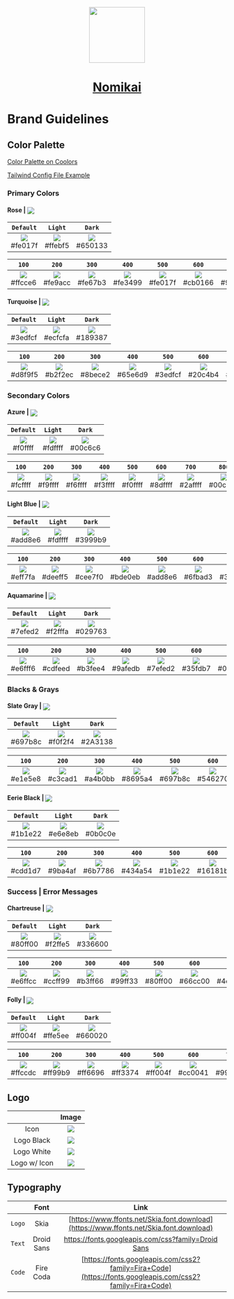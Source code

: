 <p align="center">
  <a href="https://nomikai.com">
    <picture>
      <source media="(prefers-color-scheme: dark)" srcset="https://imagedelivery.net/dFIo1wWuUZtJiq57QrgKWw/71401a2b-9d70-476e-3aad-e12d3a049d00/public">
      <img src="https://imagedelivery.net/dFIo1wWuUZtJiq57QrgKWw/71401a2b-9d70-476e-3aad-e12d3a049d00/public" height="128">
    </picture>
    <h1 align="center">Nomikai</h1>
  </a>
</p>

# Brand Guidelines

## Color Palette

[Color Palette on Coolors](https://coolors.co/fe017f-3edfcf-f0ffff-add8e6-7efed2-697b8c-1b1e22-80ff00-ff004f)

[Tailwind Config File Example](/tailwind-config.example.js)

### Primary Colors

#### Rose | <a href='#'><img valign='middle' src='https://readme-swatches.vercel.app/fe017f?style=round&size=16'/></a>
| `Default` | `Light` |  `Dark` | 
|:--:|:--:|:--:|
|<a href='#'><img valign='middle' src='https://readme-swatches.vercel.app/fe017f?style=round&size=70'/></a> <br/> #fe017f|<a href='#'><img valign='middle' src='https://readme-swatches.vercel.app/ffebf5?style=round&size=70'/></a> <br/> #ffebf5|<a href='#'><img valign='middle' src='https://readme-swatches.vercel.app/650133?style=round&size=70'/></a> <br/> #650133|

| `100` | `200` | `300` | `400` | `500` | `600` | `700` | `800` | `900` | 
|:--:|:--:|:--:|:--:|:--:|:--:|:--:|:--:|:--:|
| <a href='#'><img valign='middle' src='https://readme-swatches.vercel.app/ffcce6?style=round&size=70'/></a> <br/> #ffcce6 | <a href='#'><img valign='middle' src='https://readme-swatches.vercel.app/fe9acc?style=round&size=70'/></a> <br/> #fe9acc | <a href='#'><img valign='middle' src='https://readme-swatches.vercel.app/fe67b3?style=round&size=70'/></a> <br/> #fe67b3 | <a href='#'><img valign='middle' src='https://readme-swatches.vercel.app/fe3499?style=round&size=70'/></a> <br/> #fe3499 | <a href='#'><img valign='middle' src='https://readme-swatches.vercel.app/fe017f?style=round&size=70'/></a> <br/> #fe017f | <a href='#'><img valign='middle' src='https://readme-swatches.vercel.app/cb0166?style=round&size=70'/></a> <br/> #cb0166 | <a href='#'><img valign='middle' src='https://readme-swatches.vercel.app/98014d?style=round&size=70'/></a> <br/> #98014d | <a href='#'><img valign='middle' src='https://readme-swatches.vercel.app/650133?style=round&size=70'/></a> <br/> #650133 | <a href='#'><img valign='middle' src='https://readme-swatches.vercel.app/33001a?style=round&size=70'/></a> <br/> #33001a |

#### Turquoise | <a href='#'><img valign='middle' src='https://readme-swatches.vercel.app/3edfcf?style=round&size=16'/></a>
| `Default` | `Light` |  `Dark` | 
|:--:|:--:|:--:|
|<a href='#'><img valign='middle' src='https://readme-swatches.vercel.app/3edfcf?style=round&size=70'/></a> <br/> #3edfcf|<a href='#'><img valign='middle' src='https://readme-swatches.vercel.app/ecfcfa?style=round&size=70'/></a> <br/> #ecfcfa|<a href='#'><img valign='middle' src='https://readme-swatches.vercel.app/189387?style=round&size=70'/></a> <br/> #189387|

| `100` | `200` | `300` | `400` | `500` | `600` | `700` | `800` | `900` | 
|:--:|:--:|:--:|:--:|:--:|:--:|:--:|:--:|:--:|
| <a href='#'><img valign='middle' src='https://readme-swatches.vercel.app/d8f9f5?style=round&size=70'/></a> <br/> #d8f9f5 | <a href='#'><img valign='middle' src='https://readme-swatches.vercel.app/b2f2ec?style=round&size=70'/></a> <br/> #b2f2ec | <a href='#'><img valign='middle' src='https://readme-swatches.vercel.app/8bece2?style=round&size=70'/></a> <br/> #8bece2 | <a href='#'><img valign='middle' src='https://readme-swatches.vercel.app/65e6d9?style=round&size=70'/></a> <br/> #65e6d9 | <a href='#'><img valign='middle' src='https://readme-swatches.vercel.app/3edfcf?style=round&size=70'/></a> <br/> #3edfcf | <a href='#'><img valign='middle' src='https://readme-swatches.vercel.app/20c4b4?style=round&size=70'/></a> <br/> #20c4b4 | <a href='#'><img valign='middle' src='https://readme-swatches.vercel.app/189387?style=round&size=70'/></a> <br/> #189387 | <a href='#'><img valign='middle' src='https://readme-swatches.vercel.app/10625a?style=round&size=70'/></a> <br/> #10625a | <a href='#'><img valign='middle' src='https://readme-swatches.vercel.app/08312d?style=round&size=70'/></a> <br/> #08312d |


### Secondary Colors

#### Azure | <a href='#'><img valign='middle' src='https://readme-swatches.vercel.app/f0ffff?style=round&size=16'/></a>
| `Default` | `Light` |  `Dark` | 
|:--:|:--:|:--:|
|<a href='#'><img valign='middle' src='https://readme-swatches.vercel.app/f0ffff?style=round&size=70'/></a> <br/> #f0ffff|<a href='#'><img valign='middle' src='https://readme-swatches.vercel.app/fdffff?style=round&size=70'/></a> <br/> #fdffff|<a href='#'><img valign='middle' src='https://readme-swatches.vercel.app/00c6c6?style=round&size=70'/></a> <br/> #00c6c6|

| `100` | `200` | `300` | `400` | `500` | `600` | `700` | `800` | `900` | 
|:--:|:--:|:--:|:--:|:--:|:--:|:--:|:--:|:--:|
| <a href='#'><img valign='middle' src='https://readme-swatches.vercel.app/fcffff?style=round&size=70'/></a> <br/> #fcffff | <a href='#'><img valign='middle' src='https://readme-swatches.vercel.app/f9ffff?style=round&size=70'/></a> <br/> #f9ffff | <a href='#'><img valign='middle' src='https://readme-swatches.vercel.app/f6ffff?style=round&size=70'/></a> <br/> #f6ffff | <a href='#'><img valign='middle' src='https://readme-swatches.vercel.app/f3ffff?style=round&size=70'/></a> <br/> #f3ffff | <a href='#'><img valign='middle' src='https://readme-swatches.vercel.app/f0ffff?style=round&size=70'/></a> <br/> #f0ffff | <a href='#'><img valign='middle' src='https://readme-swatches.vercel.app/8dffff?style=round&size=70'/></a> <br/> #8dffff | <a href='#'><img valign='middle' src='https://readme-swatches.vercel.app/2affff?style=round&size=70'/></a> <br/> #2affff | <a href='#'><img valign='middle' src='https://readme-swatches.vercel.app/00c6c6?style=round&size=70'/></a> <br/> #00c6c6 | <a href='#'><img valign='middle' src='https://readme-swatches.vercel.app/006363?style=round&size=70'/></a> <br/> #006363 |

#### Light Blue | <a href='#'><img valign='middle' src='https://readme-swatches.vercel.app/add8e6?style=round&size=16'/></a>
| `Default` | `Light` |  `Dark` | 
|:--:|:--:|:--:|
|<a href='#'><img valign='middle' src='https://readme-swatches.vercel.app/add8e6?style=round&size=70'/></a> <br/> #add8e6|<a href='#'><img valign='middle' src='https://readme-swatches.vercel.app/fdffff?style=round&size=70'/></a> <br/> #fdffff|<a href='#'><img valign='middle' src='https://readme-swatches.vercel.app/3999b9?style=round&size=70'/></a> <br/> #3999b9|

| `100` | `200` | `300` | `400` | `500` | `600` | `700` | `800` | `900` | 
|:--:|:--:|:--:|:--:|:--:|:--:|:--:|:--:|:--:|
| <a href='#'><img valign='middle' src='https://readme-swatches.vercel.app/eff7fa?style=round&size=70'/></a> <br/> #eff7fa | <a href='#'><img valign='middle' src='https://readme-swatches.vercel.app/deeff5?style=round&size=70'/></a> <br/> #deeff5 | <a href='#'><img valign='middle' src='https://readme-swatches.vercel.app/cee7f0?style=round&size=70'/></a> <br/> #cee7f0 | <a href='#'><img valign='middle' src='https://readme-swatches.vercel.app/bde0eb?style=round&size=70'/></a> <br/> #bde0eb | <a href='#'><img valign='middle' src='https://readme-swatches.vercel.app/add8e6?style=round&size=70'/></a> <br/> #add8e6 | <a href='#'><img valign='middle' src='https://readme-swatches.vercel.app/6fbad3?style=round&size=70'/></a> <br/> #6fbad3 | <a href='#'><img valign='middle' src='https://readme-swatches.vercel.app/3999b9?style=round&size=70'/></a> <br/> #3999b9 | <a href='#'><img valign='middle' src='https://readme-swatches.vercel.app/26667b?style=round&size=70'/></a> <br/> #26667b | <a href='#'><img valign='middle' src='https://readme-swatches.vercel.app/13333e?style=round&size=70'/></a> <br/> #13333e |

#### Aquamarine | <a href='#'><img valign='middle' src='https://readme-swatches.vercel.app/7efed2?style=round&size=16'/></a>
| `Default` | `Light` |  `Dark` | 
|:--:|:--:|:--:|
|<a href='#'><img valign='middle' src='https://readme-swatches.vercel.app/7efed2?style=round&size=70'/></a> <br/> #7efed2|<a href='#'><img valign='middle' src='https://readme-swatches.vercel.app/f2fffa?style=round&size=70'/></a> <br/> #f2fffa|<a href='#'><img valign='middle' src='https://readme-swatches.vercel.app/029763?style=round&size=70'/></a> <br/> #029763|

| `100` | `200` | `300` | `400` | `500` | `600` | `700` | `800` | `900` | 
|:--:|:--:|:--:|:--:|:--:|:--:|:--:|:--:|:--:|
| <a href='#'><img valign='middle' src='https://readme-swatches.vercel.app/e6fff6?style=round&size=70'/></a> <br/> #e6fff6 | <a href='#'><img valign='middle' src='https://readme-swatches.vercel.app/cdfeed?style=round&size=70'/></a> <br/> #cdfeed | <a href='#'><img valign='middle' src='https://readme-swatches.vercel.app/b3fee4?style=round&size=70'/></a> <br/> #b3fee4 | <a href='#'><img valign='middle' src='https://readme-swatches.vercel.app/9afedb?style=round&size=70'/></a> <br/> #9afedb | <a href='#'><img valign='middle' src='https://readme-swatches.vercel.app/7efed2?style=round&size=70'/></a> <br/> #7efed2 | <a href='#'><img valign='middle' src='https://readme-swatches.vercel.app/35fdb7?style=round&size=70'/></a> <br/> #35fdb7 | <a href='#'><img valign='middle' src='https://readme-swatches.vercel.app/02e394?style=round&size=70'/></a> <br/> #02e394 | <a href='#'><img valign='middle' src='https://readme-swatches.vercel.app/029763?style=round&size=70'/></a> <br/> #029763 | <a href='#'><img valign='middle' src='https://readme-swatches.vercel.app/014c31?style=round&size=70'/></a> <br/> #014c31 |


### Blacks & Grays

#### Slate Gray | <a href='#'><img valign='middle' src='https://readme-swatches.vercel.app/697b8c?style=round&size=16'/></a>
| `Default` | `Light` |  `Dark` | 
|:--:|:--:|:--:|
|<a href='#'><img valign='middle' src='https://readme-swatches.vercel.app/697b8c?style=round&size=70'/></a> <br/> #697b8c|<a href='#'><img valign='middle' src='https://readme-swatches.vercel.app/f0f2f4?style=round&size=70'/></a> <br/> #f0f2f4|<a href='#'><img valign='middle' src='https://readme-swatches.vercel.app/2A3138?style=round&size=70'/></a> <br/> #2A3138|

| `100` | `200` | `300` | `400` | `500` | `600` | `700` | `800` | `900` | 
|:--:|:--:|:--:|:--:|:--:|:--:|:--:|:--:|:--:|
| <a href='#'><img valign='middle' src='https://readme-swatches.vercel.app/e1e5e8?style=round&size=70'/></a> <br/> #e1e5e8 | <a href='#'><img valign='middle' src='https://readme-swatches.vercel.app/c3cad1?style=round&size=70'/></a> <br/> #c3cad1 | <a href='#'><img valign='middle' src='https://readme-swatches.vercel.app/a4b0bb?style=round&size=70'/></a> <br/> #a4b0bb | <a href='#'><img valign='middle' src='https://readme-swatches.vercel.app/8695a4?style=round&size=70'/></a> <br/> #8695a4 | <a href='#'><img valign='middle' src='https://readme-swatches.vercel.app/697b8c?style=round&size=70'/></a> <br/> #697b8c | <a href='#'><img valign='middle' src='https://readme-swatches.vercel.app/546270?style=round&size=70'/></a> <br/> #546270 | <a href='#'><img valign='middle' src='https://readme-swatches.vercel.app/3f4a54?style=round&size=70'/></a> <br/> #3f4a54 | <a href='#'><img valign='middle' src='https://readme-swatches.vercel.app/2a3138?style=round&size=70'/></a> <br/> #2a3138 | <a href='#'><img valign='middle' src='https://readme-swatches.vercel.app/15191c?style=round&size=70'/></a> <br/> #15191c |

#### Eerie Black | <a href='#'><img valign='middle' src='https://readme-swatches.vercel.app/1b1e22?style=round&size=16'/></a>
| `Default` | `Light` |  `Dark` | 
|:--:|:--:|:--:|
|<a href='#'><img valign='middle' src='https://readme-swatches.vercel.app/1b1e22?style=round&size=70'/></a> <br/> #1b1e22|<a href='#'><img valign='middle' src='https://readme-swatches.vercel.app/e6e8eb?style=round&size=70'/></a> <br/> #e6e8eb|<a href='#'><img valign='middle' src='https://readme-swatches.vercel.app/0b0c0e?style=round&size=70'/></a> <br/> #0b0c0e|

| `100` | `200` | `300` | `400` | `500` | `600` | `700` | `800` | `900` | 
|:--:|:--:|:--:|:--:|:--:|:--:|:--:|:--:|:--:|
| <a href='#'><img valign='middle' src='https://readme-swatches.vercel.app/cdd1d7?style=round&size=70'/></a> <br/> #cdd1d7 | <a href='#'><img valign='middle' src='https://readme-swatches.vercel.app/9ba4af?style=round&size=70'/></a> <br/> #9ba4af | <a href='#'><img valign='middle' src='https://readme-swatches.vercel.app/6b7786?style=round&size=70'/></a> <br/> #6b7786 | <a href='#'><img valign='middle' src='https://readme-swatches.vercel.app/434a54?style=round&size=70'/></a> <br/> #434a54 | <a href='#'><img valign='middle' src='https://readme-swatches.vercel.app/1b1e22?style=round&size=70'/></a> <br/> #1b1e22 | <a href='#'><img valign='middle' src='https://readme-swatches.vercel.app/16181b?style=round&size=70'/></a> <br/> #16181b | <a href='#'><img valign='middle' src='https://readme-swatches.vercel.app/101214?style=round&size=70'/></a> <br/> #101214 | <a href='#'><img valign='middle' src='https://readme-swatches.vercel.app/0b0c0e?style=round&size=70'/></a> <br/> #0b0c0e | <a href='#'><img valign='middle' src='https://readme-swatches.vercel.app/050607?style=round&size=70'/></a> <br/> #050607 |


### Success | Error Messages

#### Chartreuse | <a href='#'><img valign='middle' src='https://readme-swatches.vercel.app/80ff00?style=round&size=16'/></a>
| `Default` | `Light` |  `Dark` | 
|:--:|:--:|:--:|
|<a href='#'><img valign='middle' src='https://readme-swatches.vercel.app/80ff00?style=round&size=70'/></a> <br/> #80ff00|<a href='#'><img valign='middle' src='https://readme-swatches.vercel.app/f2ffe5?style=round&size=70'/></a> <br/> #f2ffe5|<a href='#'><img valign='middle' src='https://readme-swatches.vercel.app/336600?style=round&size=70'/></a> <br/> #336600|

| `100` | `200` | `300` | `400` | `500` | `600` | `700` | `800` | `900` | 
|:--:|:--:|:--:|:--:|:--:|:--:|:--:|:--:|:--:|
| <a href='#'><img valign='middle' src='https://readme-swatches.vercel.app/e6ffcc?style=round&size=70'/></a> <br/> #e6ffcc | <a href='#'><img valign='middle' src='https://readme-swatches.vercel.app/ccff99?style=round&size=70'/></a> <br/> #ccff99 | <a href='#'><img valign='middle' src='https://readme-swatches.vercel.app/b3ff66?style=round&size=70'/></a> <br/> #b3ff66 | <a href='#'><img valign='middle' src='https://readme-swatches.vercel.app/99ff33?style=round&size=70'/></a> <br/> #99ff33 | <a href='#'><img valign='middle' src='https://readme-swatches.vercel.app/80ff00?style=round&size=70'/></a> <br/> #80ff00 | <a href='#'><img valign='middle' src='https://readme-swatches.vercel.app/66cc00?style=round&size=70'/></a> <br/> #66cc00 | <a href='#'><img valign='middle' src='https://readme-swatches.vercel.app/4d9900?style=round&size=70'/></a> <br/> #4d9900 | <a href='#'><img valign='middle' src='https://readme-swatches.vercel.app/336600?style=round&size=70'/></a> <br/> #336600 | <a href='#'><img valign='middle' src='https://readme-swatches.vercel.app/1a3300?style=round&size=70'/></a> <br/> #1a3300 |

#### Folly | <a href='#'><img valign='middle' src='https://readme-swatches.vercel.app/ff004f?style=round&size=16'/></a>
| `Default` | `Light` |  `Dark` | 
|:--:|:--:|:--:|
|<a href='#'><img valign='middle' src='https://readme-swatches.vercel.app/ff004f?style=round&size=70'/></a> <br/> #ff004f|<a href='#'><img valign='middle' src='https://readme-swatches.vercel.app/ffe5ee?style=round&size=70'/></a> <br/> #ffe5ee|<a href='#'><img valign='middle' src='https://readme-swatches.vercel.app/660020?style=round&size=70'/></a> <br/> #660020|

| `100` | `200` | `300` | `400` | `500` | `600` | `700` | `800` | `900` | 
|:--:|:--:|:--:|:--:|:--:|:--:|:--:|:--:|:--:|
| <a href='#'><img valign='middle' src='https://readme-swatches.vercel.app/ffccdc?style=round&size=70'/></a> <br/> #ffccdc | <a href='#'><img valign='middle' src='https://readme-swatches.vercel.app/ff99b9?style=round&size=70'/></a> <br/> #ff99b9 | <a href='#'><img valign='middle' src='https://readme-swatches.vercel.app/ff6696?style=round&size=70'/></a> <br/> #ff6696 | <a href='#'><img valign='middle' src='https://readme-swatches.vercel.app/ff3374?style=round&size=70'/></a> <br/> #ff3374 | <a href='#'><img valign='middle' src='https://readme-swatches.vercel.app/ff004f?style=round&size=70'/></a> <br/> #ff004f | <a href='#'><img valign='middle' src='https://readme-swatches.vercel.app/cc0041?style=round&size=70'/></a> <br/> #cc0041 | <a href='#'><img valign='middle' src='https://readme-swatches.vercel.app/990030?style=round&size=70'/></a> <br/> #990030 | <a href='#'><img valign='middle' src='https://readme-swatches.vercel.app/660020?style=round&size=70'/></a> <br/> #660020 | <a href='#'><img valign='middle' src='https://readme-swatches.vercel.app/330010?style=round&size=70'/></a> <br/> #330010 |

## Logo
| | Image |
|:--:|:--:|
Icon | <a href='#'><img valign='middle' src='https://imagedelivery.net/dFIo1wWuUZtJiq57QrgKWw/71401a2b-9d70-476e-3aad-e12d3a049d00/public'/></a> |
Logo Black | <a href='#'><img valign='middle' src='https://imagedelivery.net/dFIo1wWuUZtJiq57QrgKWw/51c1e925-f417-4a2c-1cab-b8cdaade2b00/public'/></a> |
Logo White | <a href='#'><img valign='middle' src='https://imagedelivery.net/dFIo1wWuUZtJiq57QrgKWw/9f81cd57-57fb-4beb-7016-a20d456c4000/public'/></a> |
Logo w/ Icon | <a href='#'><img valign='middle' src='https://imagedelivery.net/dFIo1wWuUZtJiq57QrgKWw/fc88f9b1-c3ef-4e4c-d24b-2a44d2817200/public'/></a>

## Typography
| | Font | Link | 
|:--:|:--:|:--:|
| `Logo` | Skia | [https://www.ffonts.net/Skia.font.download](https://www.ffonts.net/Skia.font.download) |
| `Text` | Droid Sans | [https://fonts.googleapis.com/css?family=Droid Sans](https://fonts.googleapis.com/css?family=Droid%20Sans) |
| `Code` | Fire Coda | [https://fonts.googleapis.com/css2?family=Fira+Code](https://fonts.googleapis.com/css2?family=Fira+Code) |





